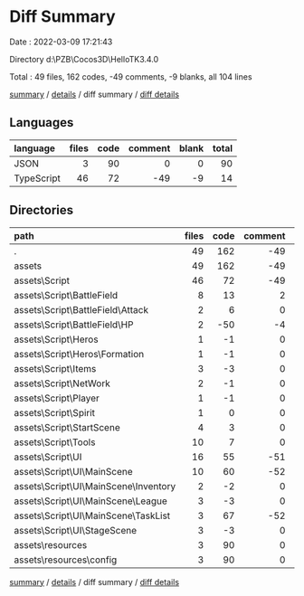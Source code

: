 # Diff Summary

Date : 2022-03-09 17:21:43

Directory d:\PZB\Cocos3D\HelloTK3.4.0

Total : 49 files,  162 codes, -49 comments, -9 blanks, all 104 lines

[summary](results.md) / [details](details.md) / diff summary / [diff details](diff-details.md)

## Languages
| language | files | code | comment | blank | total |
| :--- | ---: | ---: | ---: | ---: | ---: |
| JSON | 3 | 90 | 0 | 0 | 90 |
| TypeScript | 46 | 72 | -49 | -9 | 14 |

## Directories
| path | files | code | comment | blank | total |
| :--- | ---: | ---: | ---: | ---: | ---: |
| . | 49 | 162 | -49 | -9 | 104 |
| assets | 49 | 162 | -49 | -9 | 104 |
| assets\Script | 46 | 72 | -49 | -9 | 14 |
| assets\Script\BattleField | 8 | 13 | 2 | -6 | 9 |
| assets\Script\BattleField\Attack | 2 | 6 | 0 | -1 | 5 |
| assets\Script\BattleField\HP | 2 | -50 | -4 | -10 | -64 |
| assets\Script\Heros | 1 | -1 | 0 | 0 | -1 |
| assets\Script\Heros\Formation | 1 | -1 | 0 | 0 | -1 |
| assets\Script\Items | 3 | -3 | 0 | 0 | -3 |
| assets\Script\NetWork | 2 | -1 | 0 | -1 | -2 |
| assets\Script\Player | 1 | -1 | 0 | 0 | -1 |
| assets\Script\Spirit | 1 | 0 | 0 | -1 | -1 |
| assets\Script\StartScene | 4 | 3 | 0 | 0 | 3 |
| assets\Script\Tools | 10 | 7 | 0 | -1 | 6 |
| assets\Script\UI | 16 | 55 | -51 | 0 | 4 |
| assets\Script\UI\MainScene | 10 | 60 | -52 | 0 | 8 |
| assets\Script\UI\MainScene\Inventory | 2 | -2 | 0 | 0 | -2 |
| assets\Script\UI\MainScene\League | 3 | -3 | 0 | 0 | -3 |
| assets\Script\UI\MainScene\TaskList | 3 | 67 | -52 | 0 | 15 |
| assets\Script\UI\StageScene | 3 | -3 | 0 | 0 | -3 |
| assets\resources | 3 | 90 | 0 | 0 | 90 |
| assets\resources\config | 3 | 90 | 0 | 0 | 90 |

[summary](results.md) / [details](details.md) / diff summary / [diff details](diff-details.md)